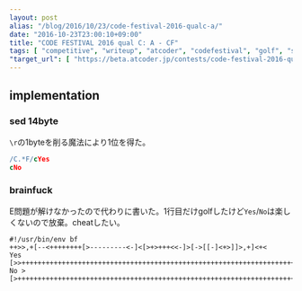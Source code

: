 ```yaml
---
layout: post
alias: "/blog/2016/10/23/code-festival-2016-qualc-a/"
date: "2016-10-23T23:00:10+09:00"
title: "CODE FESTIVAL 2016 qual C: A - CF"
tags: [ "competitive", "writeup", "atcoder", "codefestival", "golf", "sed", "brainfuck" ]
"target_url": [ "https://beta.atcoder.jp/contests/code-festival-2016-qualc/tasks/codefestival_2016_qualC_a" ]
---
```


## implementation

### sed 14byte

`\r`の1byteを削る魔法により$1$位を得た。

``` sed
/C.*F/cYes
cNo
```

### brainfuck

E問題が解けなかったので代わりに書いた。$1$行目だけgolfしたけど`Yes`/`No`は楽しくないので放棄。cheatしたい。

``` brainfuck
#!/usr/bin/env bf
++>>,+[--<++++++++[>---------<-]<[>+>+++<<-]>[->[[-]<+>]]>,+]<+<
Yes [>>++++++++++++++++++++++++++++++++++++++++++++++++++++++++++++++++++++++++++++++.+++++++++++++++++++++++++++++++++.>]
No >[>+++++++++++++++++++++++++++++++++++++++++++++++++++++++++++++++++++++++++++++++++++++++++.++++++++++++.++++++++++++++.>]
```
